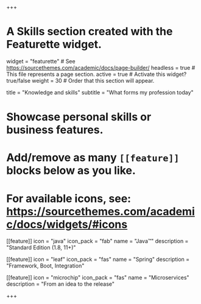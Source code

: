 +++
# A Skills section created with the Featurette widget.
widget = "featurette"  # See https://sourcethemes.com/academic/docs/page-builder/
headless = true  # This file represents a page section.
active = true  # Activate this widget? true/false
weight = 30  # Order that this section will appear.

title = "Knowledge and skills"
subtitle = "What forms my profession today"

# Showcase personal skills or business features.
# Add/remove as many `[[feature]]` blocks below as you like.
# For available icons, see: https://sourcethemes.com/academic/docs/widgets/#icons

[[feature]]
  icon = "java"
  icon_pack = "fab"
  name = "Java&trade;"
  description = "Standard Edition (1.8, 11+)"

[[feature]]
  icon = "leaf"
  icon_pack = "fas"
  name = "Spring"
  description = "Framework, Boot, Integration"  

[[feature]]
  icon = "microchip"
  icon_pack = "fas"
  name = "Microservices"
  description = "From an idea to the release"

+++
